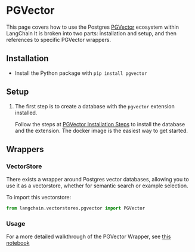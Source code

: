 # PGVector

This page covers how to use the Postgres [PGVector](https://github.com/pgvector/pgvector) ecosystem within LangChain
It is broken into two parts: installation and setup, and then references to specific PGVector wrappers.

## Installation
- Install the Python package with `pip install pgvector`


## Setup
1. The first step is to create a database with the `pgvector` extension installed.

    Follow the steps at [PGVector Installation Steps](https://github.com/pgvector/pgvector#installation) to install the database and the extension. The docker image is the easiest way to get started.

## Wrappers

### VectorStore

There exists a wrapper around Postgres vector databases, allowing you to use it as a vectorstore,
whether for semantic search or example selection.

To import this vectorstore:
```python
from langchain.vectorstores.pgvector import PGVector
```

### Usage

For a more detailed walkthrough of the PGVector Wrapper, see [this notebook](../modules/indexes/vectorstore_examples/pgvector.ipynb)
